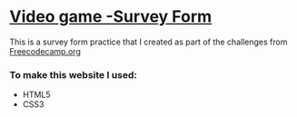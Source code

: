 <h1><a href="https://github.com/RyanzpLee/surveyform">Video game -Survey Form</a></h1>

This is a survey form practice that I created as part of the challenges from <a href="www.freecodecamp.org" target="_blank">Freecodecamp.org</a>

<h3> To make this website I used: </h3>
<ul>
    <li>HTML5</li>
    <li>CSS3</li>
</ul>


